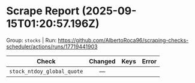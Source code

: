 # Scrape Report (2025-09-15T01:20:57.196Z)

Group: `stocks`  |  Run: https://github.com/AlbertoRoca96/scraping-checks-scheduler/actions/runs/17719441903

| Check | Changed | Keys | Error |
|---|:---:|:--|:--|
| `stock_ntdoy_global_quote` | — |  |  |
